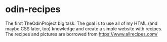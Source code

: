 # odin-recipes

The first TheOdinProject big task.
The goal is to use all of my HTML (and maybe CSS later, too) knowledge
and create a simple website with recipes.
The recipes and pictures are borrowed from https://www.allrecipes.com/